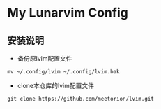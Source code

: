 # My Lunarvim Config

## 安装说明
- 备份原lvim配置文件
```
mv ~/.config/lvim ~/.config/lvim.bak
```
- clone本仓库的lvim配置文件
```
git clone https://github.com/meetorion/lvim.git
```


